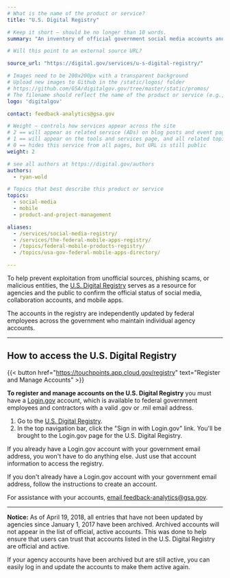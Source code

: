 ```yaml
---
# What is the name of the product or service?
title: "U.S. Digital Registry"

# Keep it short — should be no longer than 10 words.
summary: "An inventory of official government social media accounts and mobile apps."

# Will this point to an external source URL?

source_url: "https://digital.gov/services/u-s-digital-registry/"

# Images need to be 200x200px with a transparent background
# Upload new images to Github in the /static/logos/ folder
# https://github.com/GSA/digitalgov.gov/tree/master/static/promos/
# The filename should reflect the name of the product or service (e.g., challenge-gov.png)
logo: 'digitalgov'

contact: feedback-analytics@gsa.gov

# Weight — controls how services appear across the site
# 2 == will appear as related service (ADs) on blog posts and event pages
# 1 == will appear on the tools and services page, and all related topic pages
# 0 == hides this service from all pages, but URL is still public
weight: 2

# see all authors at https://digital.gov/authors
authors:
  - ryan-wold

# Topics that best describe this product or service
topics:
  - social-media
  - mobile
  - product-and-project-management

aliases:
  - /services/social-media-registry/
  - /services/the-federal-mobile-apps-registry/
  - /topics/federal-mobile-products-registry/
  - /topics/usa-gov-federal-mobile-apps-directory/

---
```


To help prevent exploitation from unofficial sources, phishing scams, or malicious entities, the [U.S. Digital Registry](https://touchpoints.app.cloud.gov/registry) serves as a resource for agencies and the public to confirm the official status of social media, collaboration accounts, and mobile apps.

The accounts in the registry are independently updated by federal employees across the government who maintain individual agency accounts.

---

## How to access the U.S. Digital Registry

{{< button href="https://touchpoints.app.cloud.gov/registry" text="Register and Manage Accounts" >}}

**To register and manage accounts on the U.S. Digital Registry** you must have a [Login.gov](http://login.gov/) account, which is available to federal government employees and contractors with a valid .gov or .mil email address.

1. Go to the [U.S. Digital Registry](https://touchpoints.app.cloud.gov/registry).
2. In the top navigation bar, click the "Sign in with Login.gov" link. You'll be brought to the Login.gov page for the U.S. Digital Registry.

If you already have a Login.gov account with your government email address, you won't have to do anything else. Just use that account information to access the registry.

If you don't already have a Login.gov account with your government email address, follow the instructions to create an account.

For assistance with your accounts, [email feedback-analytics@gsa.gov](mailto:feedback-analytics@gsa.gov).

---

**Notice:** As of April 19, 2018, all entries that have not been updated by agencies since January 1, 2017 have been archived. Archived accounts will not appear in the list of official, active accounts. This was done to help ensure that users can trust that accounts listed in the U.S. Digital Registry are official and active.

If your agency accounts have been archived but are still active, you can easily log in and update the accounts to make them active again.
